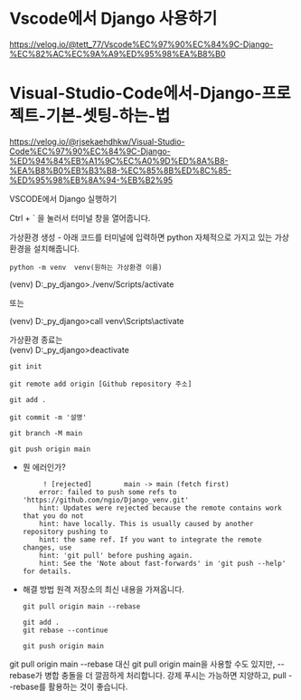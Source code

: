 
# Vscode에서 Django 사용하기

https://velog.io/@tett_77/Vscode%EC%97%90%EC%84%9C-Django-%EC%82%AC%EC%9A%A9%ED%95%98%EA%B8%B0



# Visual-Studio-Code에서-Django-프로젝트-기본-셋팅-하는-법


https://velog.io/@rjsekaehdhkw/Visual-Studio-Code%EC%97%90%EC%84%9C-Django-%ED%94%84%EB%A1%9C%EC%A0%9D%ED%8A%B8-%EA%B8%B0%EB%B3%B8-%EC%85%8B%ED%8C%85-%ED%95%98%EB%8A%94-%EB%B2%95


VSCODE에서 Django 실행하기 


Ctrl + ` 을 눌러서 터미널 창을 열어줍니다.


가상환경 생성 - 아래 코드를 터미널에 입력하면 python 자체적으로 가지고 있는 가상환경을 설치해줍니다.

    python -m venv  venv(원하는 가상환경 이름)


(venv) D:\_py_django>./venv/Scripts/activate 

또는 

(venv) D:\_py_django>call venv\Scripts\activate



가상환경 종료는  
(venv) D:\_py_django>deactivate 

 

    git init
    
    git remote add origin [Github repository 주소] 
    
    git add .
    
    git commit -m '설명'
    
    git branch -M main
    
    git push origin main


* 뭔 에러인가?
  
           ! [rejected]        main -> main (fetch first)
          error: failed to push some refs to 'https://github.com/ngio/Django_venv.git'
          hint: Updates were rejected because the remote contains work that you do not
          hint: have locally. This is usually caused by another repository pushing to
          hint: the same ref. If you want to integrate the remote changes, use
          hint: 'git pull' before pushing again.
          hint: See the 'Note about fast-forwards' in 'git push --help' for details.

* 해결 방법
원격 저장소의 최신 내용을 가져옵니다.

      git pull origin main --rebase
      
      git add .
      git rebase --continue
      
      git push origin main



git pull origin main --rebase 대신 git pull origin main을 사용할 수도 있지만, --rebase가 병합 충돌을 더 깔끔하게 처리합니다.
강제 푸시는 가능하면 지양하고, pull --rebase를 활용하는 것이 좋습니다.


